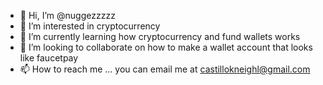 - 👋 Hi, I’m @nuggezzzzz
- 👀 I’m interested in cryptocurrency
- 🌱 I’m currently learning how cryptocurrency and fund wallets works
- 💞️ I’m looking to collaborate on how to make a wallet account that looks like faucetpay
- 📫 How to reach me ... you can email me at castillokneighl@gmail.com

<!---
nuggezzzzz/nuggezzzzz is a ✨ special ✨ repository because its `README.md` (this file) appears on your GitHub profile.
You can click the Preview link to take a look at your changes.
--->
